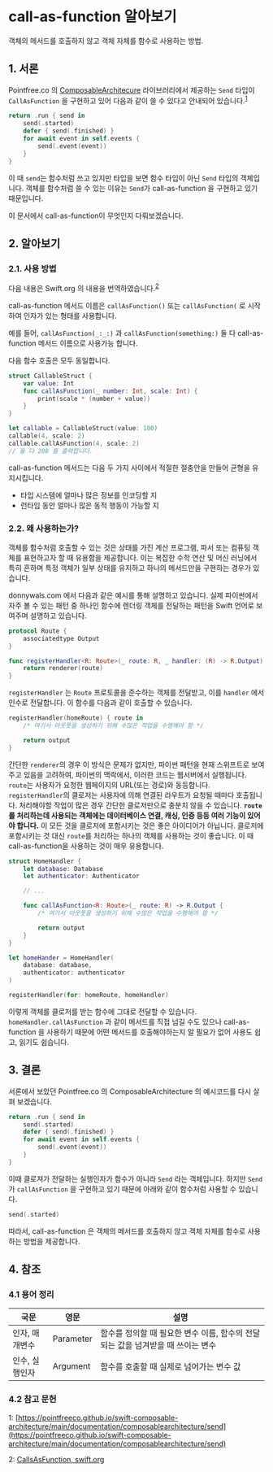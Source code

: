 # call-as-function 알아보기

객체의 메서드를 호출하지 않고 객체 자체를 함수로 사용하는 방법.

## 1. 서론

Pointfree.co 의 [ComposableArchitecure](https://github.com/pointfreeco/swift-composable-architecture) 라이브러리에서 제공하는 `Send` 타입이 `CallAsFunction` 을 구현하고 있어 다음과 같이 쓸 수 있다고 안내되어 있습니다.<sup>[1](#footnote_1)</sup>

```swift
return .run { send in
    send(.started)
    defer { send(.finished) }
    for await event in self.events {
        send(.event(event))
    }
}
```

이 때 `send`는 함수처럼 쓰고 있지만 타입을 보면 함수 타입이 아닌 `Send` 타입의 객체입니다.
객체를 함수처럼 쓸 수 있는 이유는 `Send`가 call-as-function 을 구현하고 있기 때문입니다.

이 문서에서 call-as-function이 무엇인지 다뤄보겠습니다.

## 2. 알아보기

### 2.1. 사용 방법

다음 내용은 Swift.org 의 내용을 번역하였습니다.<sup>[2](#footnote_2)</sup>

call-as-function 메서드 이름은 `callAsFunction()` 또는 `callAsFunction(` 로 시작하여 인자가 있는 형태를 사용합니다.

예를 들어, `callAsFunction(_:_:)` 과 `callAsFunction(something:)` 둘 다 call-as-function 메서드 이름으로 사용가능 합니다.

다음 함수 호출은 모두 동일합니다.
```swift
struct CallableStruct {
    var value: Int
    func callAsFunction(_ number: Int, scale: Int) {
        print(scale * (number + value))
    }
}

let callable = CallableStruct(value: 100)
callable(4, scale: 2)
callable.callAsFunction(4, scale: 2)
// 둘 다 208 를 출력합니다.
```

call-as-function 메서드는 다음 두 가지 사이에서 적절한 절충안을 만들어 균형을 유지시킵니다.
- 타입 시스템에 얼마나 많은 정보를 인코딩할 지
- 런타임 동안 얼마나 많은 동적 행동이 가능할 지

### 2.2. 왜 사용하는가?

객체를 함수처럼 호출할 수 있는 것은 상태를 가진 계산 프로그램, 파서 또는 컴퓨팅 객체를 표현하고자 할 때 유용함을 제공합니다. 이는 복잡한 수학 연산 및 머신 러닝에서 특히 흔하며 특정 객체가 일부 상태를 유지하고 하나의 메서드만을 구현하는 경우가 있습니다.

donnywals.com 에서 다음과 같은 예시를 통해 설명하고 있습니다. 실제 파이썬에서 자주 볼 수 있는 패턴 중 하나인 함수에 렌더링 객체를 전달하는 패턴을 Swift 언어로 보여주며 설명하고 있습니다.

```swift
protocol Route {
    associatedtype Output
}

func registerHandler<R: Route>(_ route: R, _ handler: (R) -> R.Output) {
    return renderer(route)
}
```

`registerHandler` 는 `Route` 프로토콜을 준수하는 객체를 전달받고, 이를 `handler` 에서 인수로 전달합니다. 이 함수를 다음과 같이 호출할 수 있습니다.

```swift
registerHandler(homeRoute) { route in
    /* 여기서 아웃풋을 생성하기 위해 수많은 작업을 수행해야 함 */

    return output
}
```
간단한 `renderer`의 경우 이 방식은 문제가 없지만, 파이썬 패턴을 현재 스위프트로 보여주고 있음을 고려하여, 파이썬의 맥락에서, 이러한 코드는 웹서버에서 실행됩니다.
`route`는 사용자가 요청한 웹페이지의 URL(또는 경로)와 동등합니다. `registerHandler`의 클로저는 사용자에 의해 연결된 라우트가 요청될 때마다 호출됩니다. 처리해야할 작업이 많은 경우 간단한 클로저만으로 충분치 않을 수 있습니다. **`route`를 처리하는데 사용되는 객체에는 데이터베이스 연결, 캐싱, 인증 등등 여러 기능이 있어야 합니다.**
이 모든 것을 클로저에 포함시키는 것은 좋은 아이디어가 아닙니다. 클로저에 포함시키는 것 대신 `route`를 처리하는 하나의 객체를 사용하는 것이 좋습니다. 이 때 call-as-function을 사용하는 것이 매우 유용합니다.

```swift
struct HomeHandler {
    let database: Database
    let authenticator: Authenticator

    // ...

    func callAsFunction<R: Route>(_ route: R) -> R.Output {
        /* 여기서 아웃풋을 생성하기 위해 수많은 작업을 수행해야 함 */

        return output
    }
}

let homeHander = HomeHandler(
    database: database, 
    authenticator: authenticator
)

registerHandler(for: homeRoute, homeHandler)
```

이렇게 객체를 클로저를 받는 함수에 그대로 전달할 수 있습니다. `homeHandler.callAsFunction` 과 같이 메서드를 직접 넘길 수도 있으나 call-as-function 을 사용하기 때문에 어떤 메서드를 호출해야하는지 알 필요가 없어 사용도 쉽고, 읽기도 쉽습니다.

## 3. 결론

서론에서 보았던 Pointfree.co 의 ComposableArchitecture 의 예시코드를 다시 살펴 보겠습니다.

```swift
return .run { send in
    send(.started)
    defer { send(.finished) }
    for await event in self.events {
        send(.event(event))
    }
}
```

이때 클로져가 전달하는 실행인자가 함수가 아니라 `Send` 라는 객체입니다. 하지만 `Send` 가 `callAsFunction` 을 구현하고 있기 때문에 아래와 같이 함수처럼 사용할 수 있습니다.

```swift
send(.started)
```

따라서, call-as-function 은 객체의 메서드를 호출하지 않고 객체 자체를 함수로 사용하는 방법을 제공합니다.

## 4. 참조

### 4.1 용어 정리

| 국문 | 영문 | 설명 |
| --- | --- | --- |
| 인자, 매개변수 | Parameter | 함수를 정의할 때 필요한 변수 이름, 함수의 전달되는 값을 넘겨받을 때 쓰이는 변수 |
| 인수, 실행인자 | Argument | 함수를 호출할 때 실제로 넘어가는 변수 값 |

### 4.2 참고 문헌

<a name="footnote_1">1<a>: [https://pointfreeco.github.io/swift-composable-architecture/main/documentation/composablearchitecture/send](https://pointfreeco.github.io/swift-composable-architecture/main/documentation/composablearchitecture/send)

<a name="footnote_2">2<a>: [CallsAsFunction, swift.org](https://docs.swift.org/swift-book/ReferenceManual/Declarations.html#ID622)
